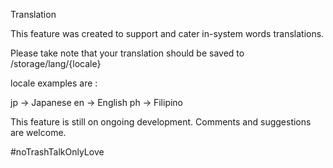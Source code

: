 Translation

This feature was created to support and cater 
in-system words translations.

Please take note that your 
translation 
should be saved to /storage/lang/{locale}

locale examples are :

jp -> Japanese
en -> English
ph -> Filipino

This feature is still on ongoing development. 
Comments and suggestions are welcome.

#noTrashTalkOnlyLove

